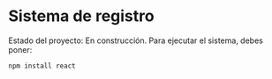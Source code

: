 <h1> Sistema de registro </h1>
Estado del proyecto: En construcción.
Para ejecutar el sistema, debes poner:

```npm install react```
